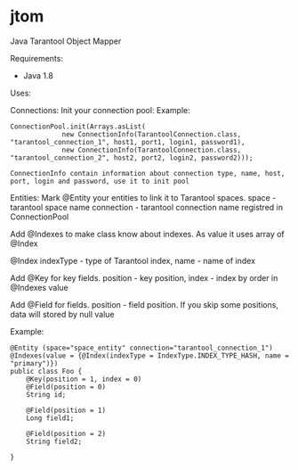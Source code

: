 # jtom
Java Tarantool Object Mapper

Requirements:
- Java 1.8

Uses:

Connections:
Init your connection pool:
Example:
```
ConnectionPool.init(Arrays.asList(
             new ConnectionInfo(TarantoolConnection.class, "tarantool_connection_1", host1, port1, login1, password1),
             new ConnectionInfo(TarantoolConnection.class, "tarantool_connection_2", host2, port2, login2, password2)));

ConnectionInfo contain information about connection type, name, host, port, login and password, use it to init pool
```

Entities:
Mark @Entity your entities to link it to Tarantool spaces.
space - tarantool space name
connection - tarantool connection name registred in ConnectionPool

Add @Indexes to make class know about indexes.
As value it uses array of @Index

@Index indexType - type of Tarantool index, name - name of index

Add @Key for key fields. position - key position, index - index by order in @Indexes value

Add @Field for fields. position - field position. If you skip some positions, data will stored by null value

Example:
```
@Entity (space="space_entity" connection="tarantool_connection_1")
@Indexes(value = {@Index(indexType = IndexType.INDEX_TYPE_HASH, name = "primary")})
public class Foo {
    @Key(position = 1, index = 0)
    @Field(position = 0)
    String id;

    @Field(position = 1)
    Long field1;

    @Field(position = 2)
    String field2;

}
```
